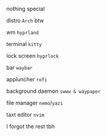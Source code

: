 nothing special 

distro ```Arch``` btw 




wm ```hyprland```





terminal ```kitty```




lock screen ```hyprlock```




bar ```waybar```




appluncher ```rofi```




background daemon ```swww & waypaper``` 



file manager ```nemo```/```yazi```




taxt editor ```nvim```



I forgot the rest tbh 
